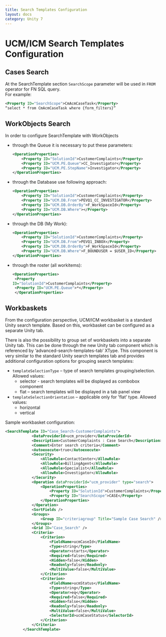 ```yaml
---
title: Search Templates Configuration
layout: docs
category: Unity 7
---
```

# UCM/ICM Search Templates Configuration

## Cases Search

At the SearchTemplate section `SearchScope` parameter will be used in `FROM` operator for FN SQL query.  
For example:

```xml
<Property ID="SearchScope">CmAcmCaseTask</Property>
“select * from CmAcmCaseTask where {form_filters}”
```

## WorkObjects Search

In order to configure SearchTemplate with WorkObjects  
- through the Queue it is necessary to put these parameters:

    ```xml
    <OperationProperties>
        <Property ID="SolutionId">CustomerComplaints</Property>
        <Property ID="UCM.PE.Queue">CC_Investigator</Property>
        <Property ID="UCM.PE.StepName">Investigator</Property>
    </OperationProperties>
    ```

- through the Database use following approach:

    ```xml
    <OperationProperties>
        <Property ID="SolutionId">CustomerComplaints</Property>
        <Property ID="UCM.DB.From">PEVQ1_CC_INVESTIGATOR</Property>
        <Property ID="UCM.DB.OrderBy">F_WorkSpaceId</Property>
        <Property ID="UCM.DB.Where"></Property>
    </OperationProperties>
    ```
  
- through the DB (My Work):

    ```xml
    <OperationProperties>
        <Property ID="SolutionId">CustomerComplaints</Property>
        <Property ID="UCM.DB.From">PEVQ1_INBOX</Property>
        <Property ID="UCM.DB.OrderBy">F_WorkSpaceId</Property>
        <Property ID="UCM.DB.Where">F_BOUNDUSER = $USER_ID</Property>
    </OperationProperties>
    ```

- through the roster (all workitems):

    ```xml
    <OperationProperties>
     <Property
    ID="SolutionId">CustomerComplaints</Property>
     <Property ID="UCM.PE.Queue">*</Property>
     </OperationProperties>
    ```
## Workbaskets

From the configuration perspective, UCM/ICM workbasket is a standard Unity search template. Based
on this, workbasket can be configured as a separate Unity tab. 

There is also the possibility to group set of workbaskets into a separate Unity tab. This can be
done through the new Unity tab component which is referenced by ‘advanced-search-templates-tab’ XType.
This component is very similar to the standard Unity search templates tab and provides
additional configuration options for grouping search templates:

- `templateSelectionType` – type of search templates grouping/selection. Allowed values:
    - selector - search templates will be displayed as combobox component
    - flat – search templates will be displayed in a tab panel view
- `templateSelectionOrientation` – applicable only for 'flat' type. Allowed values:
    - horizontal
    - vertical
    
Sample workbasket configuration:

```xml
<SearchTemplate ID="Case_Search-CustomerComplaints">
            <DataProviderId>ucm_provider</DataProviderId>
            <Description>CustomerComplaints : Case Search</Description>
            <Comment>Enter search criteria</Comment>
            <Autoexecute>true</Autoexecute>
            <Security>
                <AllowRole>ContactCenter</AllowRole>
                <AllowRole>BillingAgent</AllowRole>
                <AllowRole>Specialist</AllowRole>
                <AllowRole>Investigator</AllowRole>
            </Security>
            <Operation dataProviderId="ucm_provider" type="search">
                <OperationProperties>
                    <Property ID="SolutionId">CustomerComplaints</Property>
                    <Property ID="SearchScope">CASE</Property>
                </OperationProperties>
            </Operation>
            <SortFields />
            <Groups>
                <Group ID="criteriagroup" Title="Sample Case Search" />
            </Groups>
            <Grid ID="Case_Search" />
            <Criteria>
                <Criterion>
                    <FieldName>ucmCaseId</FieldName>
                    <Type>string</Type>
                    <Operator>starts</Operator>
                    <Required>false</Required>
                    <Hidden>false</Hidden>
                    <Readonly>false</Readonly>
                    <MultiValue>false</MultiValue>
                </Criterion>
                <Criterion>
                    <FieldName>ucmStatus</FieldName>
                    <Type>string</Type>
                    <Operator>eq</Operator>
                    <Required>false</Required>
                    <Hidden>false</Hidden>
                    <Readonly>false</Readonly>
                    <MultiValue>false</MultiValue>
                    <SelectorId>ucmCaseStatus</SelectorId>
                </Criterion>
            </Criteria>
        </SearchTemplate>
```
